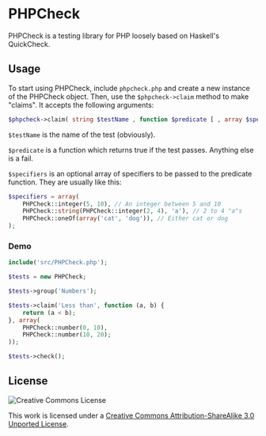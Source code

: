 # PHPCheck

PHPCheck is a testing library for PHP loosely based on Haskell's QuickCheck.

## Usage

To start using PHPCheck, include `phpcheck.php` and create a new instance of the PHPCheck object. Then, use the `$phpcheck->claim` method to make "claims". It accepts the following arguments:

```php
$phpcheck->claim( string $testName , function $predicate [ , array $specifiers ] )
```

`$testName` is the name of the test (obviously).

`$predicate` is a function which returns true if the test passes. Anything else is a fail.

`$specifiers` is an optional array of specifiers to be passed to the predicate function. They are usually like this:

```php
$specifiers = array(
	PHPCheck::integer(5, 10), // An integer between 5 and 10
	PHPCheck::string(PHPCheck::integer(2, 4), 'a'), // 2 to 4 "a"s
	PHPCheck::oneOf(array('cat', 'dog')), // Either cat or dog
);
```

### Demo

```php
include('src/PHPCheck.php');

$tests = new PHPCheck;

$tests->group('Numbers');

$tests->claim('Less than', function (a, b) {
	return (a < b);
}, array(
	PHPCheck::number(0, 10),
	PHPCheck::number(10, 20);
));

$tests->check();
```

## License

![Creative Commons License](http://i.creativecommons.org/l/by-sa/3.0/88x31.png)

This work is licensed under a [Creative Commons Attribution-ShareAlike 3.0 Unported License](http://creativecommons.org/licenses/by-sa/3.0/).
